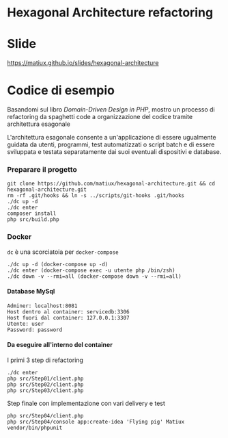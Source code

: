 Hexagonal Architecture refactoring
=====

# Slide
https://matiux.github.io/slides/hexagonal-architecture

# Codice di esempio
Basandomi sul libro *Domain-Driven Design in PHP*, mostro un processo di refactoring da spaghetti code a organizzazione del codice 
tramite architettura esagonale

L'architettura esagonale consente a un'applicazione di essere ugualmente guidata da utenti, programmi, test automatizzati o 
script batch e di essere sviluppata e testata separatamente dai suoi eventuali dispositivi e database.

### Preparare il progetto

```shell
git clone https://github.com/matiux/hexagonal-architecture.git && cd hexagonal-architecture.git
rm -rf .git/hooks && ln -s ../scripts/git-hooks .git/hooks
./dc up -d
./dc enter
composer install
php src/build.php
```

### Docker
`dc` è una scorciatoia per `docker-compose`
```
./dc up -d (docker-compose up -d)
./dc enter (docker-compose exec -u utente php /bin/zsh)
./dc down -v --rmi=all (docker-compose down -v --rmi=all)
```

#### Database MySql
```
Adminer: localhost:8081
Host dentro al container: servicedb:3306
Host fuori dal container: 127.0.0.1:3307
Utente: user
Password: password
```

#### Da eseguire all'interno del container

I primi 3 step di refactoring
```
./dc enter
php src/Step01/client.php
php src/Step02/client.php
php src/Step03/client.php
```
Step finale con implementazione con vari delivery e test
```
php src/Step04/client.php
php src/Step04/console app:create-idea 'Flying pig' Matiux
vendor/bin/phpunit
```

